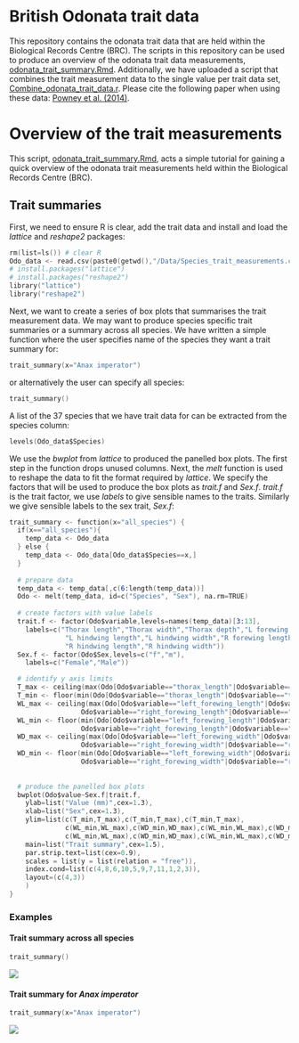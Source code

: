 British Odonata trait data
==========================
This repository contains the odonata trait data that are held within the Biological Records 
Centre (BRC). The scripts in this repository can be used to produce an overview of the odonata 
trait data measurements, [odonata_trait_summary.Rmd](https://github.com/BiologicalRecordsCentre/Odonata_traits/blob/master/Scripts/Odonata_trait_summary.Rmd). Additionally, we have uploaded a script that combines the trait 
measurement data to the single value per trait data set, [Combine_odonata_trait_data.r](https://github.com/BiologicalRecordsCentre/Odonata_traits/blob/master/Scripts/Combine_odonata_trait_data.r).  Please cite the following paper when using these data: [Powney et al. (2014)](http://bdj.pensoft.net/articles.php?id=1041).


Overview of the trait measurements 
==================================
This script, [odonata_trait_summary.Rmd](https://github.com/BiologicalRecordsCentre/Odonata_traits/blob/master/Scripts/Odonata_trait_summary.Rmd), acts a simple tutorial for gaining a quick overview of the 
odonata trait measurements held within the Biological Records Centre (BRC).


Trait summaries
---------------
First, we need to ensure R is clear, add the trait data and install and load the *lattice* 
and *reshape2* packages:

```s
rm(list=ls()) # clear R
Odo_data <- read.csv(paste0(getwd(),"/Data/Species_trait_measurements.csv"),header=T) 
# install.packages("lattice")
# install.packages("reshape2")
library("lattice")
library("reshape2")
```

Next, we want to create a series of box plots that summarises the trait measurement data. We may
want to produce species specific trait summaries or a summary across all species. We have written
a simple function where the user specifies name of the species they want a trait summary for: 
```s
trait_summary(x="Anax imperator")
```

or alternatively the user can specify all species:
```s
trait_summary()
```

A list of the 37 species that we have trait data for can be extracted from the species column:
```s
levels(Odo_data$Species)
```

We use the *bwplot* from *lattice* to produced the panelled box plots.  The first step in the 
function drops unused columns.  Next, the *melt* function is used to reshape the data to fit 
the format required by *lattice*. We specify the factors that will be used to produce the box 
plots as *trait.f* and *Sex.f*. *trait.f* is the trait factor, we use *labels* to give sensible 
names to the traits.  Similarly we give sensible labels to the sex trait, *Sex.f*:
```s
trait_summary <- function(x="all_species") {
  if(x=="all_species"){
    temp_data <- Odo_data
  } else {
    temp_data <- Odo_data[Odo_data$Species==x,]
  }
  
  # prepare data
  temp_data <- temp_data[,c(6:length(temp_data))]
  Odo <- melt(temp_data, id=c("Species", "Sex"), na.rm=TRUE)
  
  # create factors with value labels
  trait.f <- factor(Odo$variable,levels=names(temp_data)[3:13],
    labels=c("Thorax length","Thorax width","Thorax depth","L forewing length","L forewing width",
              "L hindwing length","L hindwing width","R forewing length","R forewing width",
              "R hindwing length","R hindwing width"))
  Sex.f <- factor(Odo$Sex,levels=c("f","m"),
    labels=c("Female","Male"))

  # identify y axis limits
  T_max <- ceiling(max(Odo[Odo$variable=="thorax_length"|Odo$variable=="thorax_width"|Odo$variable=="thorax_depth","value"]))
  T_min <- floor(min(Odo[Odo$variable=="thorax_length"|Odo$variable=="thorax_width"|Odo$variable=="thorax_depth","value"]))
  WL_max <- ceiling(max(Odo[Odo$variable=="left_forewing_length"|Odo$variable=="left_hindwing_length"|
                  Odo$variable=="right_forewing_length"|Odo$variable=="right_forewing_length","value"]))
  WL_min <- floor(min(Odo[Odo$variable=="left_forewing_length"|Odo$variable=="left_hindwing_length"|
                  Odo$variable=="right_forewing_length"|Odo$variable=="right_forewing_length","value"]))
  WD_max <- ceiling(max(Odo[Odo$variable=="left_forewing_width"|Odo$variable=="left_hindwing_width"|
                  Odo$variable=="right_forewing_width"|Odo$variable=="right_forewing_width","value"]))
  WD_min <- floor(min(Odo[Odo$variable=="left_forewing_width"|Odo$variable=="left_hindwing_width"|
                  Odo$variable=="right_forewing_width"|Odo$variable=="right_forewing_width","value"]))
  
  
  # produce the panelled box plots
  bwplot(Odo$value~Sex.f|trait.f,
    ylab=list("Value (mm)",cex=1.3), 
    xlab=list("Sex",cex=1.3),
    ylim=list(c(T_min,T_max),c(T_min,T_max),c(T_min,T_max),
              c(WL_min,WL_max),c(WD_min,WD_max),c(WL_min,WL_max),c(WD_min,WD_max),
              c(WL_min,WL_max),c(WD_min,WD_max),c(WL_min,WL_max),c(WD_min,WD_max)),
    main=list("Trait summary",cex=1.5),
    par.strip.text=list(cex=0.9),
    scales = list(y = list(relation = "free")),
    index.cond=list(c(4,8,6,10,5,9,7,11,1,2,3)),
    layout=(c(4,3))
    )  
}
```

### Examples
#### Trait summary across all species
```s
trait_summary()
```
<img src="https://raw.github.com/BiologicalRecordsCentre/Odonata_traits/master/Images/All_species_trait_summary.jpg" />

#### Trait summary for *Anax imperator*
```s
trait_summary(x="Anax imperator")
```
<img src="https://raw.github.com/BiologicalRecordsCentre/Odonata_traits/master/Images/Anax_imperator_trait_summary.jpg" />
